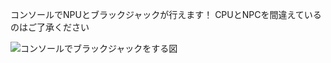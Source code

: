 コンソールでNPUとブラックジャックが行えます！
CPUとNPCを間違えているのはご了承ください

![コンソールでブラックジャックをする図](https://github.com/ozawa-sync/Blackcjack/assets/166672811/cdee4119-0f96-43d7-9dbb-97e055d1287b)
